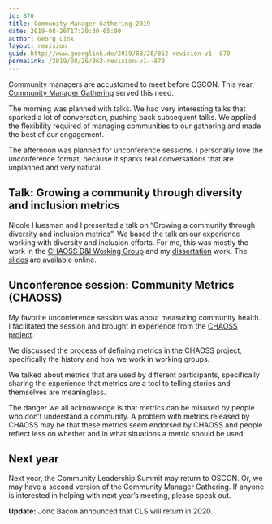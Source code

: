 ```yaml
---
id: 870
title: Community Manager Gathering 2019
date: 2019-08-26T17:20:30-05:00
author: Georg Link
layout: revision
guid: http://www.georglink.de/2019/08/26/862-revision-v1--870
permalink: /2019/08/26/862-revision-v1--870
---
```

Community managers are accustomed to meet before OSCON. This year, [Community Manager Gathering](https://www.meetup.com/Community-Manager-Meetup/events/260853795/) served this need. 

The morning was planned with talks. We had very interesting talks that sparked a lot of conversation, pushing back subsequent talks. We applied the flexibility required of managing communities to our gathering and made the best of our engagement. 

The afternoon was planned for unconference sessions. I personally love the unconference format, because it sparks real conversations that are unplanned and very natural. 

## Talk: Growing a community through diversity and inclusion metrics

Nicole Huesman and I presented a talk on &#8220;Growing a community through diversity and inclusion metrics&#8221;. We based the talk on our experience working with diversity and inclusion efforts. For me, this was mostly the work in the [CHAOSS D&I Working Group](https://github.com/chaoss/wg-diversity-inclusion/) and my [dissertation](https://digitalcommons.unomaha.edu/isqastudent/1/) work. The [slides](http://www.georglink.de/media/2019/07/2019osconGrowingCommunityThroughDiversityMetrics.pdf) are available online.

## Unconference session: Community Metrics (CHAOSS)

My favorite unconference session was about measuring community health. I facilitated the session and brought in experience from the [CHAOSS project](https://chaoss.community). 

We discussed the process of defining metrics in the CHAOSS project, specifically the history and how we work in working groups. 

We talked about metrics that are used by different participants, specifically sharing the experience that metrics are a tool to telling stories and themselves are meaningless. 

The danger we all acknowledge is that metrics can be misused by people who don&#8217;t understand a community. A problem with metrics released by CHAOSS may be that these metrics seem endorsed by CHAOSS and people reflect less on whether and in what situations a metric should be used.

## Next year

Next year, the Community Leadership Summit may return to OSCON. Or, we may have a second version of the Community Manager Gathering. If anyone is interested in helping with next year&#8217;s meeting, please speak out.

**Update:** Jono Bacon announced that CLS will return in 2020.